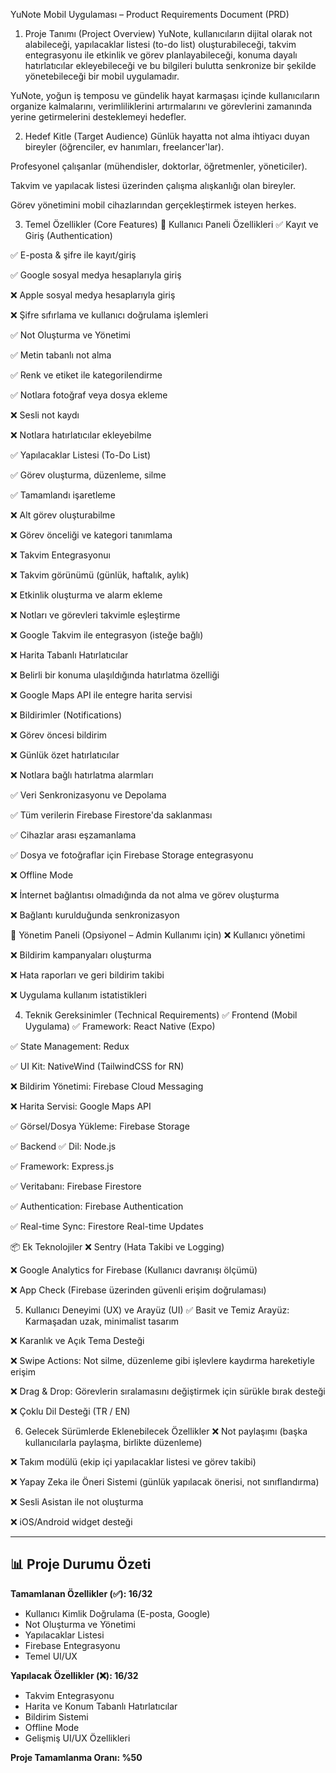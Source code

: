 YuNote Mobil Uygulaması – Product Requirements Document (PRD)

1. Proje Tanımı (Project Overview)
   YuNote, kullanıcıların dijital olarak not alabileceği, yapılacaklar listesi (to-do list) oluşturabileceği, takvim entegrasyonu ile etkinlik ve görev planlayabileceği, konuma dayalı hatırlatıcılar ekleyebileceği ve bu bilgileri bulutta senkronize bir şekilde yönetebileceği bir mobil uygulamadır.

YuNote, yoğun iş temposu ve gündelik hayat karmaşası içinde kullanıcıların organize kalmalarını, verimliliklerini artırmalarını ve görevlerini zamanında yerine getirmelerini desteklemeyi hedefler.

2. Hedef Kitle (Target Audience)
   Günlük hayatta not alma ihtiyacı duyan bireyler (öğrenciler, ev hanımları, freelancer'lar).

Profesyonel çalışanlar (mühendisler, doktorlar, öğretmenler, yöneticiler).

Takvim ve yapılacak listesi üzerinden çalışma alışkanlığı olan bireyler.

Görev yönetimini mobil cihazlarından gerçekleştirmek isteyen herkes.

3. Temel Özellikler (Core Features)
   🔹 Kullanıcı Paneli Özellikleri
   ✅ Kayıt ve Giriş (Authentication)

✅ E-posta & şifre ile kayıt/giriş

✅ Google sosyal medya hesaplarıyla giriş

❌ Apple sosyal medya hesaplarıyla giriş

❌ Şifre sıfırlama ve kullanıcı doğrulama işlemleri

✅ Not Oluşturma ve Yönetimi

✅ Metin tabanlı not alma

✅ Renk ve etiket ile kategorilendirme

✅ Notlara fotoğraf veya dosya ekleme

❌ Sesli not kaydı

❌ Notlara hatırlatıcılar ekleyebilme

✅ Yapılacaklar Listesi (To-Do List)

✅ Görev oluşturma, düzenleme, silme

✅ Tamamlandı işaretleme

❌ Alt görev oluşturabilme

❌ Görev önceliği ve kategori tanımlama

❌ Takvim Entegrasyonuı

❌ Takvim görünümü (günlük, haftalık, aylık)

❌ Etkinlik oluşturma ve alarm ekleme

❌ Notları ve görevleri takvimle eşleştirme

❌ Google Takvim ile entegrasyon (isteğe bağlı)

❌ Harita Tabanlı Hatırlatıcılar

❌ Belirli bir konuma ulaşıldığında hatırlatma özelliği

❌ Google Maps API ile entegre harita servisi

❌ Bildirimler (Notifications)

❌ Görev öncesi bildirim

❌ Günlük özet hatırlatıcılar

❌ Notlara bağlı hatırlatma alarmları

✅ Veri Senkronizasyonu ve Depolama

✅ Tüm verilerin Firebase Firestore'da saklanması

✅ Cihazlar arası eşzamanlama

✅ Dosya ve fotoğraflar için Firebase Storage entegrasyonu

❌ Offline Mode

❌ İnternet bağlantısı olmadığında da not alma ve görev oluşturma

❌ Bağlantı kurulduğunda senkronizasyon

🔹 Yönetim Paneli (Opsiyonel – Admin Kullanımı için)
❌ Kullanıcı yönetimi

❌ Bildirim kampanyaları oluşturma

❌ Hata raporları ve geri bildirim takibi

❌ Uygulama kullanım istatistikleri

4. Teknik Gereksinimler (Technical Requirements)
   ✅ Frontend (Mobil Uygulama)
   ✅ Framework: React Native (Expo)

✅ State Management: Redux

✅ UI Kit: NativeWind (TailwindCSS for RN)

❌ Bildirim Yönetimi: Firebase Cloud Messaging

❌ Harita Servisi: Google Maps API

✅ Görsel/Dosya Yükleme: Firebase Storage

✅ Backend
✅ Dil: Node.js

✅ Framework: Express.js

✅ Veritabanı: Firebase Firestore

✅ Authentication: Firebase Authentication

✅ Real-time Sync: Firestore Real-time Updates

📦 Ek Teknolojiler
❌ Sentry (Hata Takibi ve Logging)

❌ Google Analytics for Firebase (Kullanıcı davranışı ölçümü)

❌ App Check (Firebase üzerinden güvenli erişim doğrulaması)

5. Kullanıcı Deneyimi (UX) ve Arayüz (UI)
   ✅ Basit ve Temiz Arayüz: Karmaşadan uzak, minimalist tasarım

❌ Karanlık ve Açık Tema Desteği

❌ Swipe Actions: Not silme, düzenleme gibi işlevlere kaydırma hareketiyle erişim

❌ Drag & Drop: Görevlerin sıralamasını değiştirmek için sürükle bırak desteği

❌ Çoklu Dil Desteği (TR / EN)

6. Gelecek Sürümlerde Eklenebilecek Özellikler
   ❌ Not paylaşımı (başka kullanıcılarla paylaşma, birlikte düzenleme)

❌ Takım modülü (ekip içi yapılacaklar listesi ve görev takibi)

❌ Yapay Zeka ile Öneri Sistemi (günlük yapılacak önerisi, not sınıflandırma)

❌ Sesli Asistan ile not oluşturma

❌ iOS/Android widget desteği

---

## 📊 Proje Durumu Özeti

**Tamamlanan Özellikler (✅): 16/32**

- Kullanıcı Kimlik Doğrulama (E-posta, Google)
- Not Oluşturma ve Yönetimi
- Yapılacaklar Listesi
- Firebase Entegrasyonu
- Temel UI/UX

**Yapılacak Özellikler (❌): 16/32**

- Takvim Entegrasyonu
- Harita ve Konum Tabanlı Hatırlatıcılar
- Bildirim Sistemi
- Offline Mode
- Gelişmiş UI/UX Özellikleri

**Proje Tamamlanma Oranı: %50**

